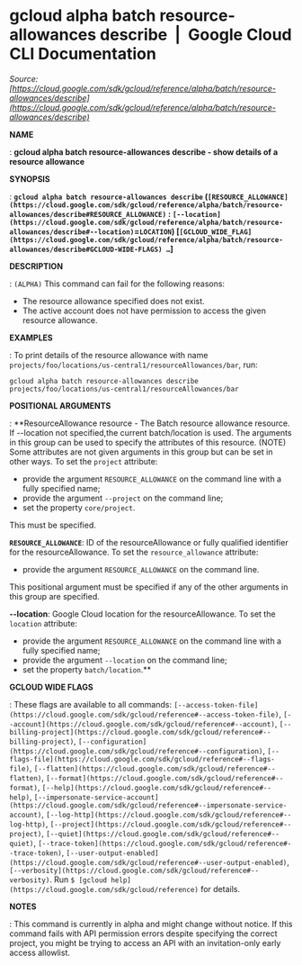 # gcloud alpha batch resource-allowances describe  |  Google Cloud CLI Documentation

*Source: [https://cloud.google.com/sdk/gcloud/reference/alpha/batch/resource-allowances/describe](https://cloud.google.com/sdk/gcloud/reference/alpha/batch/resource-allowances/describe)*

**NAME**

: **gcloud alpha batch resource-allowances describe - show details of a resource allowance**

**SYNOPSIS**

: **`gcloud alpha batch resource-allowances describe` (`[RESOURCE_ALLOWANCE](https://cloud.google.com/sdk/gcloud/reference/alpha/batch/resource-allowances/describe#RESOURCE_ALLOWANCE)` : `[--location](https://cloud.google.com/sdk/gcloud/reference/alpha/batch/resource-allowances/describe#--location)`=`LOCATION`) [`[GCLOUD_WIDE_FLAG](https://cloud.google.com/sdk/gcloud/reference/alpha/batch/resource-allowances/describe#GCLOUD-WIDE-FLAGS) …`]**

**DESCRIPTION**

: `(ALPHA)` This command can fail for the following reasons:

- The resource allowance specified does not exist.
- The active account does not have permission to access the given resource
allowance.

**EXAMPLES**

: To print details of the resource allowance with name
`projects/foo/locations/us-central1/resourceAllowances/bar`, run:

```
gcloud alpha batch resource-allowances describe projects/foo/locations/us-central1/resourceAllowances/bar
```

**POSITIONAL ARGUMENTS**

: **ResourceAllowance resource - The Batch resource allowance resource. If
--location not specified,the current batch/location is used. The arguments in
this group can be used to specify the attributes of this resource. (NOTE) Some
attributes are not given arguments in this group but can be set in other ways.
To set the `project` attribute:

- provide the argument `RESOURCE_ALLOWANCE` on the command line with a
fully specified name;
- provide the argument `--project` on the command line;
- set the property `core/project`.

This must be specified.

**`RESOURCE_ALLOWANCE`**:
ID of the resourceAllowance or fully qualified identifier for the
resourceAllowance.
To set the `resource_allowance` attribute:

- provide the argument `RESOURCE_ALLOWANCE` on the command line.

This positional argument must be specified if any of the other arguments in this
group are specified.

**--location**:
Google Cloud location for the resourceAllowance.
To set the `location` attribute:

- provide the argument `RESOURCE_ALLOWANCE` on the command line with a
fully specified name;
- provide the argument `--location` on the command line;
- set the property `batch/location`.**

**GCLOUD WIDE FLAGS**

: These flags are available to all commands: `[--access-token-file](https://cloud.google.com/sdk/gcloud/reference#--access-token-file)`,
`[--account](https://cloud.google.com/sdk/gcloud/reference#--account)`, `[--billing-project](https://cloud.google.com/sdk/gcloud/reference#--billing-project)`,
`[--configuration](https://cloud.google.com/sdk/gcloud/reference#--configuration)`,
`[--flags-file](https://cloud.google.com/sdk/gcloud/reference#--flags-file)`,
`[--flatten](https://cloud.google.com/sdk/gcloud/reference#--flatten)`, `[--format](https://cloud.google.com/sdk/gcloud/reference#--format)`, `[--help](https://cloud.google.com/sdk/gcloud/reference#--help)`, `[--impersonate-service-account](https://cloud.google.com/sdk/gcloud/reference#--impersonate-service-account)`,
`[--log-http](https://cloud.google.com/sdk/gcloud/reference#--log-http)`,
`[--project](https://cloud.google.com/sdk/gcloud/reference#--project)`, `[--quiet](https://cloud.google.com/sdk/gcloud/reference#--quiet)`, `[--trace-token](https://cloud.google.com/sdk/gcloud/reference#--trace-token)`, `[--user-output-enabled](https://cloud.google.com/sdk/gcloud/reference#--user-output-enabled)`,
`[--verbosity](https://cloud.google.com/sdk/gcloud/reference#--verbosity)`.
Run `$ [gcloud help](https://cloud.google.com/sdk/gcloud/reference)` for details.

**NOTES**

: This command is currently in alpha and might change without notice. If this
command fails with API permission errors despite specifying the correct project,
you might be trying to access an API with an invitation-only early access
allowlist.